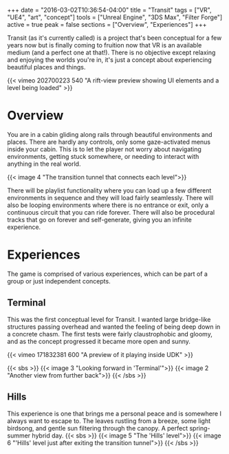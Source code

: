 +++
date = "2016-03-02T10:36:54-04:00"
title = "Transit"
tags = ["VR", "UE4", "art", "concept"]
tools = ["Unreal Engine", "3DS Max", "Filter Forge"]
active = true
peak = false
sections = ["Overview", "Experiences"]
+++

Transit (as it's currently called) is a project that's been conceptual for a few years now but is finally coming to fruition now that VR is an available medium (and a perfect one at that!). There is no objective except relaxing and enjoying the worlds you're in, it's just a concept about experiencing beautiful places and things.<!--more-->

{{< vimeo 202700223 540 "A rift-view preview showing UI elements and a level being loaded" >}}

# Overview

You are in a cabin gliding along rails through beautiful environments and places. There are hardly any controls, only some gaze-activated menus inside your cabin. This is to let the player not worry about navigating environments, getting stuck somewhere, or needing to interact with anything in the real world.

{{< image 4 "The transition tunnel that connects each level">}}

There will be playlist functionality where you can load up a few different environments in sequence and they will load fairly seamlessly. There will also be looping environments where there is no entrance or exit, only a continuous circuit that you can ride forever. There will also be procedural tracks that go on forever and self-generate, giving you an infinite experience.

# Experiences
The game is comprised of various experiences, which can be part of a group or just independent concepts.

## Terminal
This was the first conceptual level for Transit. I wanted large bridge-like structures passing overhead and wanted the feeling of being deep down in a concrete chasm. The first tests were fairly claustrophobic and gloomy, and as the concept progressed it became more open and sunny.

{{< vimeo 171832381 600 "A preview of it playing inside UDK" >}}

{{< sbs >}}
  {{< image 3 "Looking forward in 'Terminal'">}}
  {{< image 2 "Another view from further back">}}
{{< /sbs >}}


## Hills
This experience is one that brings me a personal peace and is somewhere I always want to escape to. The leaves rustling from a breeze, some light birdsong, and gentle sun filtering through the canopy. A perfect spring-summer hybrid day.
{{< sbs >}}
  {{< image 5 "The 'Hills' level">}}
  {{< image 6 "'Hills' level just after exiting the transition tunnel">}}
{{< /sbs >}}

